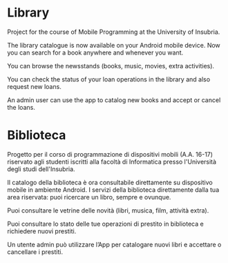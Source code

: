 # Library

Project for the course of Mobile Programming at the University of Insubria.

The library catalogue is now available on your Android mobile device.
Now you can search for a book anywhere and whenever you want.

You can browse the newsstands (books, music, movies, extra activities).

You can check the status of your loan operations in the library and also request new loans.

An admin user can use the app to catalog new books and accept or cancel the loans.

# Biblioteca

Progetto per il corso di programmazione di dispositivi mobili (A.A. 16-17) riservato agli studenti iscritti alla facoltà di Informatica presso l'Università degli studi dell'Insubria.

Il catalogo della biblioteca è ora consultabile direttamente su dispositivo mobile in ambiente Android. 
I servizi della biblioteca direttamente dalla tua area riservata: puoi ricercare un libro, sempre e ovunque.

Puoi consultare le vetrine delle novità (libri, musica, film, attività extra).

Puoi consultare lo stato delle tue operazioni di prestito in biblioteca e richiedere nuovi prestiti.

Un utente admin può utilizzare l’App per catalogare nuovi libri e accettare o cancellare i prestiti.

